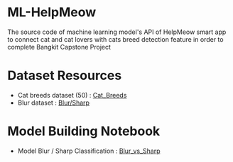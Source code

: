 # ML-HelpMeow

The source code of machine learning model's API of HelpMeow smart app to connect cat and cat lovers with cats breed detection feature in order to complete Bangkit Capstone Project

# Dataset Resources
- Cat breeds dataset (50) : [Cat_Breeds](https://www.kaggle.com/datasets/rezam123/breed-of-cats)
- Blur dataset : [Blur/Sharp](https://www.kaggle.com/datasets/kwentar/blur-dataset)

# Model Building Notebook
- Model Blur / Sharp Classification : [Blur_vs_Sharp](https://colab.research.google.com/drive/1BjYWP4_IekkruuA9meff0dT3bCUI1zZS?usp=sharing)

